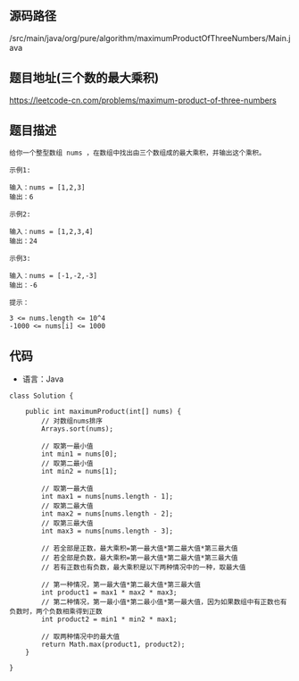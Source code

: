 ## 源码路径

/src/main/java/org/pure/algorithm/maximumProductOfThreeNumbers/Main.java

## 题目地址(三个数的最大乘积)

https://leetcode-cn.com/problems/maximum-product-of-three-numbers

## 题目描述

```
给你一个整型数组 nums ，在数组中找出由三个数组成的最大乘积，并输出这个乘积。

示例1:

输入：nums = [1,2,3]
输出：6

示例2:

输入：nums = [1,2,3,4]
输出：24

示例3:

输入：nums = [-1,-2,-3]
输出：-6

提示：

3 <= nums.length <= 10^4
-1000 <= nums[i] <= 1000
```

## 代码

- 语言：Java

```
class Solution {

    public int maximumProduct(int[] nums) {
        // 对数组nums排序
        Arrays.sort(nums);

        // 取第一最小值
        int min1 = nums[0];
        // 取第二最小值
        int min2 = nums[1];

        // 取第一最大值
        int max1 = nums[nums.length - 1];
        // 取第二最大值
        int max2 = nums[nums.length - 2];
        // 取第三最大值
        int max3 = nums[nums.length - 3];

        // 若全部是正数，最大乘积=第一最大值*第二最大值*第三最大值
        // 若全部是负数，最大乘积=第一最大值*第二最大值*第三最大值
        // 若有正数也有负数，最大乘积是以下两种情况中的一种，取最大值

        // 第一种情况，第一最大值*第二最大值*第三最大值
        int product1 = max1 * max2 * max3;
        // 第二种情况，第一最小值*第二最小值*第一最大值，因为如果数组中有正数也有负数时，两个负数相乘得到正数
        int product2 = min1 * min2 * max1;

        // 取两种情况中的最大值
        return Math.max(product1, product2);
    }

}
```